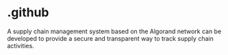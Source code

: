 # .github
A supply chain management system based on the Algorand network can be developed to provide a secure and transparent way to track supply chain activities.
